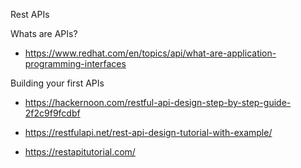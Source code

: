 Rest APIs

Whats are APIs?

- https://www.redhat.com/en/topics/api/what-are-application-programming-interfaces



Building your first APIs

- https://hackernoon.com/restful-api-design-step-by-step-guide-2f2c9f9fcdbf

- https://restfulapi.net/rest-api-design-tutorial-with-example/

- https://restapitutorial.com/